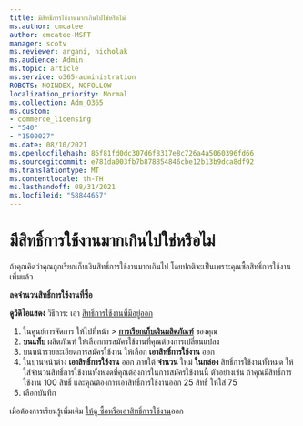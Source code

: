```yaml
---
title: มีสิทธิ์การใช้งานมากเกินไปใช่หรือไม่
ms.author: cmcatee
author: cmcatee-MSFT
manager: scotv
ms.reviewer: argani, nicholak
ms.audience: Admin
ms.topic: article
ms.service: o365-administration
ROBOTS: NOINDEX, NOFOLLOW
localization_priority: Normal
ms.collection: Adm_O365
ms.custom:
- commerce_licensing
- "540"
- "1500027"
ms.date: 08/10/2021
ms.openlocfilehash: 86f81fd0dc307d6f8317e8c726a4a5060396fd66
ms.sourcegitcommit: e781da003fb7b878854846cbe12b13b9dca8df92
ms.translationtype: MT
ms.contentlocale: th-TH
ms.lasthandoff: 08/31/2021
ms.locfileid: "58844657"
---
```

# <a name="too-many-licenses"></a>มีสิทธิ์การใช้งานมากเกินไปใช่หรือไม่

ถ้าคุณคิดว่าคุณถูกเรียกเก็บเงินสิทธิ์การใช้งานมากเกินไป โดยปกติจะเป็นเพราะคุณซื้อสิทธิ์การใช้งานเพิ่มแล้ว
  
**ลดจํานวนสิทธิ์การใช้งานที่ซื้อ**

**ดูวิดีโอแสดง** วิธีการ: เอา [สิทธิ์การใช้งานที่มีอยู่ออก](https://go.microsoft.com/fwlink/p/?linkid=2154938)
  
1. ในศูนย์การจัดการ ให้ไปที่หน้า \> **[การเรียกเก็บเงินผลิตภัณฑ์](https://go.microsoft.com/fwlink/p/?linkid=842054)** ของคุณ
2. **บนแท็บ** ผลิตภัณฑ์ ให้เลือกการสมัครใช้งานที่คุณต้องการเปลี่ยนแปลง
3. บนหน้ารายละเอียดการสมัครใช้งาน ให้เลือก **เอาสิทธิ์การใช้งาน** ออก
4. ในบานหน้าต่าง **เอาสิทธิ์การใช้งาน** ออก ภายใต้ **จํานวน** ใหม่ **ในกล่อง** สิทธิ์การใช้งานทั้งหมด ให้ใส่จํานวนสิทธิ์การใช้งานทั้งหมดที่คุณต้องการในการสมัครใช้งานนี้ ตัวอย่างเช่น ถ้าคุณมีสิทธิ์การใช้งาน 100 สิทธิ์ และคุณต้องการเอาสิทธิ์การใช้งานออก 25 สิทธิ์ ให้ใส่ 75
5. เลือกบันทึก

เมื่อต้องการเรียนรู้เพิ่มเติม [ให้ดู ซื้อหรือเอาสิทธิ์การใช้งาน](https://docs.microsoft.com/microsoft-365/commerce/licenses/buy-licenses)ออก